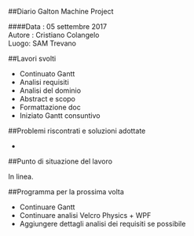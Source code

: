 ##Diario Galton Machine Project

####Data : 05 settembre 2017 <br> Autore : Cristiano Colangelo <br> Luogo: SAM Trevano

##Lavori svolti

- Continuato Gantt
- Analisi requisiti
- Analisi del dominio
- Abstract e scopo
- Formattazione doc
- Iniziato Gantt consuntivo

##Problemi riscontrati e soluzioni adottate

-

##Punto di situazione del lavoro

In linea.

##Programma per la prossima volta

- Continuare Gantt
- Continuare analisi Velcro Physics + WPF
- Aggiungere dettagli analisi dei requisiti se possibile